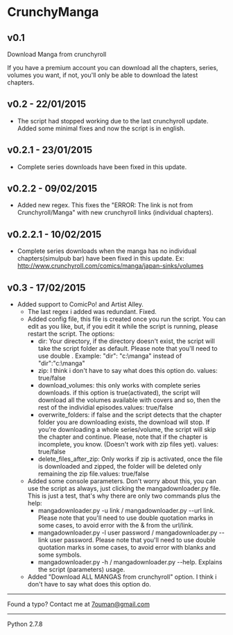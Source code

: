 CrunchyManga
============
v0.1
--------------------------------------------------------------
Download Manga from crunchyroll

If you have a premium account you can download all the chapters, series, volumes you want, if not, you'll only be able to download the latest chapters.

v0.2 - 22/01/2015
-------------------------------------------------------

- The script had stopped working due to the last crunchyroll update. Added some minimal fixes and now the script is in english.

v0.2.1 - 23/01/2015
-------------------------------------------------------

- Complete series downloads have been fixed in this update.

v0.2.2 - 09/02/2015
-------------------------------------------------------

- Added new regex. This fixes the "ERROR: The link is not from Crunchyroll/Manga" with new crunchyroll links (individual chapters). 

v0.2.2.1 - 10/02/2015
-------------------------------------------------------

- Complete series downloads when the manga has no individual chapters(simulpub bar) have been fixed in this update. Ex: http://www.crunchyroll.com/comics/manga/japan-sinks/volumes
 
v0.3 - 17/02/2015
-------------------------------------------------------
- Added support to ComicPo! and Artist Alley.
	- The last regex i added was redundant. Fixed.
	- Added config file, this file is created once you run the script. You can edit as you like, but, if you edit it while the script is running, please restart the script. The options:
		* dir: Your directory, if the directory doesn't exist, the script will take the script folder as default. Please note that you'll need to use double \. Example: "dir": "c:\\manga" instead of "dir":"c:\manga"
		* zip: I think i don't have to say what does this option do. values: true/false
		* download_volumes: this only works with complete series downloads. if this option is true(activated), the script will download all the volumes available with covers and so, then the rest of the individial episodes.values: true/false
		* overwrite_folders: if false and the script detects that the chapter folder you are downloading exists, the download will stop. If you're downloading a whole series/volume, the script will skip the chapter and continue. Please, note that if the chapter is incomplete, you know. (Doesn't work with zip files yet). values: true/false
		* delete_files_after_zip: Only works if zip is activated, once the file is downloaded and zipped, the folder will be deleted only remaining the zip file.values: true/false
	- Added some console parameters. Don't worry about this, you can use the script as always, just clicking the mangadownloader.py file. This is just a test, that's why there are only two commands plus the help:
		* mangadownloader.py -u link / mangadownloader.py --url link. Please note that you'll need to use double quotation marks in some cases, to avoid error with the & from the url/link.
		* mangadownloader.py -l user password / mangadownloader.py --link user password. Please note that you'll need to use double quotation marks in some cases, to avoid error with blanks and some symbols.
		* mangadownloader.py -h / mangadownloader.py --help. Explains the script (parameters) usage.
	- Added "Download ALL MANGAS from crunchyroll" option. I think i don't have to say what does this option do.
	

*********************************************
Found a typo? Contact me at 7ouman@gmail.com 
*********************************************
Python 2.7.8
